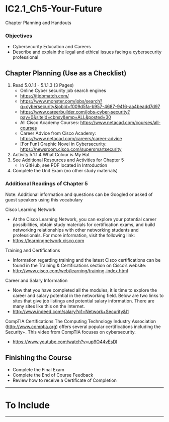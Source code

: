 # IC2.1_Ch5-Your-Future
Chapter Planning and Handouts

### Objectives
- Cybersecurity Education and Careers
- Describe and explain the legal and ethical issues facing a cybersecurity professional

## Chapter Planning (Use as a Checklist)
1. Read 5.0.1.1 - 5.1.1.3 (3 Pages)
   - Online Cyber security job search engines
   - https://itjobmatch.com/
   - https://www.monster.com/jobs/search?q=cybersecurity&jobid=f009d5fa-b957-4687-9416-aa4beadd7d97
   - https://www.careerbuilder.com/jobs-cyber-security?pay=0&siteid=cbnsv&emp=ALL&posted=30
   - All Cisco Academy Courses: https://www.netacad.com/courses/all-courses
   - Career Advice from Cisco Academy: https://www.netacad.com/careers/career-advice
   - [For Fun] Graphic Novel in Cybersecurity: https://newsroom.cisco.com/supersmartsecurity
2. Activity 5.1.1.4 What Colour is My Hat
3. See Additional Resources and Activities for Chapter 5
   - In GitHub, see PDF located in Introduction
4. Complete the Unit Exam (no other study materials)

### Additional Readings of Chapter 5

Note: Additional information and questions can be Googled or asked of guest speakers using this vocabulary

Cisco Learning Network
- At the Cisco Learning Network, you can explore your potential career possibilities, obtain study materials for certification exams, and build networking relationships with other networking students and professionals. For more information, visit the following link:
- https://learningnetwork.cisco.com

Training and Certifications
- Information regarding training and the latest Cisco certifications can be found in the Training & Certifications section on Cisco’s website:
- http://www.cisco.com/web/learning/training-index.html

Career and Salary Information
- Now that you have completed all the modules, it is time to explore the career and salary potential in the networking field. Below are two links to sites that give job listings and potential salary information. There are many sites like this on the Internet.
- http://www.indeed.com/salary?q1=Network+Security&l1

CompTIA Certifications
The Computing Technology Industry Association (http://www.comptia.org) offers several popular certifications including the Security+. This video from CompTIA focuses on cybersecurity.
- https://www.youtube.com/watch?v=up9O44vEsDI

## Finishing the Course
- Complete the Final Exam
- Complete the End of Course Feedback
- Review how to receive a Certificate of Completion

---

# To Include


---
